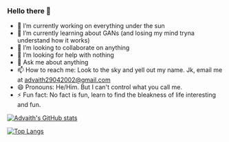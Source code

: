 ### Hello there 👋

- 🔭 I’m currently working on everything under the sun
- 🌱 I’m currently learning about GANs (and losing my mind tryna understand how it works)
- 👯 I’m looking to collaborate on anything
- 🤔 I’m looking for help with nothing
- 💬 Ask me about anything
- 📫 How to reach me: Look to the sky and yell out my name. Jk, email me at advaith29042002@gmail.com
- 😄 Pronouns: He/Him. But I can't control what you call me.
- ⚡ Fun fact: No fact is fun, learn to find the bleakness of life interesting and fun.

[![Advaith's GitHub stats](https://github-readme-stats.vercel.app/api?username=advaithca&count_private=true&show_icons=true&theme=radical)](https://github.com/anuraghazra/github-readme-stats)

[![Top Langs](https://github-readme-stats.vercel.app/api/top-langs/?username=advaithca)](https://github.com/anuraghazra/github-readme-stats)
